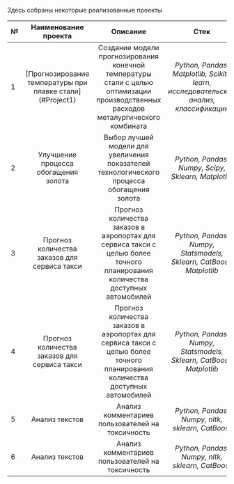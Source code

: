  Здесь собраны некоторые реализованные проекты

| № | Наименование проекта | Описание | Стек |
| :---         |     :---:      |     :---:      |          :---: |
| 1  | [Прогнозирование температуры при плавке стали] (#Project1) | Создание модели прогнозирования конечной температуры стали с целью оптимизации производственных расходов металургического комбината | *Python, Pandas, Matplotlib, Scikit-learn, исследовательский анализ, классификация*   |
| 2  | Улучшение процесса обогащения золота | Выбор лучшей модели для увеличения показателей технологического процесса обогащения золота | *Python, Pandas, Numpy, Scipy, Sklearn, Matplotlib*|
| 3  | Прогноз количества заказов для сервиса такси | Прогноз количества заказов в аэропортах для сервиса такси с целью более точного планирования количества доступных автомобилей      | *Python, Pandas, Numpy, Statsmodels, Sklearn, CatBoost, Matplotlib*    |
| 4  | Прогноз количества заказов для сервиса такси | Прогноз количества заказов в аэропортах для сервиса такси с целью более точного планирования количества доступных автомобилей      | *Python, Pandas, Numpy, Statsmodels, Sklearn, CatBoost, Matplotlib*    |
| 5  | Анализ текстов | Анализ комментариев пользователей на токсичность      | *Python, Pandas, Numpy, nltk, sklearn, CatBoost*    |
| 6  | Анализ текстов | Анализ комментариев пользователей на токсичность      | *Python, Pandas, Numpy, nltk, sklearn, CatBoost*    |
